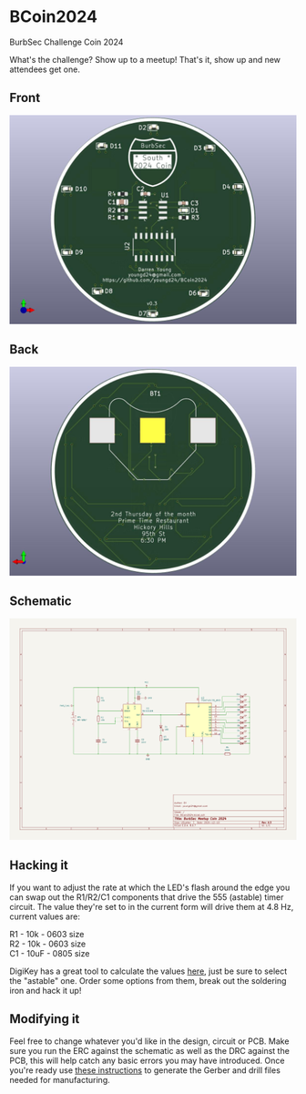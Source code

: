 # BCoin2024
BurbSec Challenge Coin 2024

What's the challenge? Show up to a meetup! That's it, show up and new attendees get one.

## Front
![BCoin Front](https://github.com/youngd24/BCoin2024/blob/main/assets/BCoin2024-v0.3-front.jpg)

## Back
![BCoin Back](https://github.com/youngd24/BCoin2024/blob/main/assets/BCoin2024-v0.3-back.jpg)

## Schematic
![Schematic](https://github.com/youngd24/BCoin2024/blob/main/assets/BCoin2024-v0.3-schematic.jpg)

## Hacking it

If you want to adjust the rate at which the LED's flash around the edge you can swap out the R1/R2/C1 components that drive the 555 (astable) timer circuit. The value they're set to in the current form will drive them at 4.8 Hz, current values are:

R1 - 10k - 0603 size\
R2 - 10k - 0603 size\
C1 - 10uF - 0805 size

DigiKey has a great tool to calculate the values [here](https://www.digikey.com/en/resources/conversion-calculators/conversion-calculator-555-timer), just be sure to select the "astable" one. Order some options from them, break out the soldering iron and hack it up!

## Modifying it

Feel free to change whatever you'd like in the design, circuit or PCB. Make sure you run the ERC against the schematic as well as the DRC against the PCB, this will help catch any basic errors you may have introduced. Once you're ready use [these instructions](https://www.pcbway.com/blog/help_center/How_to_Generate_Gerber_and_Drill_Files_in_KiCad_7_0_ab0d12bb.html) to generate the Gerber and drill files needed for manufacturing.
